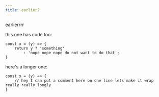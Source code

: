 ```yaml
---
title: earlier?
---
```


earlierrrr

this one has code too:

```
const x = (y) => {
    return y ? 'something'
        : 'nope nope nope do not want to do that';
}
```

here's a longer one:

```
const x = (y) => {
    // hey I can put a comment here on one line lets make it wrap really really longly
}
```
